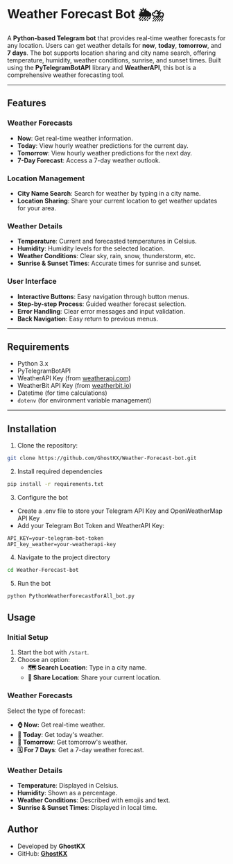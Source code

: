 # Weather Forecast Bot 🌦️⛈️

A **Python-based Telegram bot** that provides real-time weather forecasts for any location. Users can get weather details for **now**, **today**, **tomorrow**, and **7 days**. The bot supports location sharing and city name search, offering temperature, humidity, weather conditions, sunrise, and sunset times. Built using the **PyTelegramBotAPI** library and **WeatherAPI**, this bot is a comprehensive weather forecasting tool.

---

## Features

### Weather Forecasts
- **Now**: Get real-time weather information.
- **Today**: View hourly weather predictions for the current day.
- **Tomorrow**: View hourly weather predictions for the next day.
- **7-Day Forecast**: Access a 7-day weather outlook.

### Location Management
- **City Name Search**: Search for weather by typing in a city name.
- **Location Sharing**: Share your current location to get weather updates for your area.

### Weather Details
- **Temperature**: Current and forecasted temperatures in Celsius.
- **Humidity**: Humidity levels for the selected location.
- **Weather Conditions**: Clear sky, rain, snow, thunderstorm, etc.
- **Sunrise & Sunset Times**: Accurate times for sunrise and sunset.

### User Interface
- **Interactive Buttons**: Easy navigation through button menus.
- **Step-by-step Process**: Guided weather forecast selection.
- **Error Handling**: Clear error messages and input validation.
- **Back Navigation**: Easy return to previous menus.

---

## Requirements

- Python 3.x
- PyTelegramBotAPI
- WeatherAPI Key (from [weatherapi.com](https://www.weatherapi.com/))
- WeatherBit API Key (from [weatherbit.io](https://www.weatherbit.io/))
- Datetime (for time calculations)
- `dotenv` (for environment variable management)

---

## Installation

1. Clone the repository:
```bash
git clone https://github.com/GhostKX/Weather-Forecast-bot.git
```

2. Install required dependencies
```bash
pip install -r requirements.txt
```

3. Configure the bot

- Create a .env file to store your Telegram API Key and OpenWeatherMap API Key
- Add your Telegram Bot Token and WeatherAPI Key:

```
API_KEY=your-telegram-bot-token
API_key_weather=your-weatherapi-key
```

4. Navigate to the project directory
```bash
cd Weather-Forecast-bot
```

5. Run the bot
```bash
python PythonWeatherForecastForAll_bot.py
```

## Usage

### Initial Setup
1. Start the bot with `/start`.
2. Choose an option:
   - **🗺️ Search Location**: Type in a city name.
   - **📍 Share Location**: Share your current location.

### Weather Forecasts
Select the type of forecast:
   - **⌚️ Now:** Get real-time weather.
   - **📆 Today**: Get today's weather.
   - **📅 Tomorrow**: Get tomorrow's weather.
   - **🗓️ For 7 Days**: Get a 7-day weather forecast.

### Weather Details
- **Temperature**: Displayed in Celsius.
- **Humidity**: Shown as a percentage.
- **Weather Conditions**: Described with emojis and text.
- **Sunrise & Sunset Times**: Displayed in local time.


## Author

- Developed by **GhostKX**
- GitHub: **[GhostKX](https://github.com/GhostKX/Weather-Forecast-bot)**